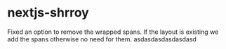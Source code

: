 # nextjs-shrroy
Fixed an option to remove the wrapped spans. If the layout is existing we add the spans otherwise no need for them.
asdasdasdasdasdasd
